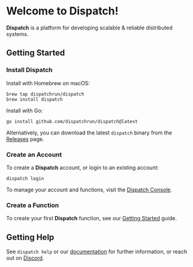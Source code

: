 # Welcome to Dispatch!

**Dispatch** is a platform for developing scalable & reliable distributed systems.

## Getting Started

### Install Dispatch

Install with Homebrew on macOS:

```console
brew tap dispatchrun/dispatch
brew install dispatch
```

Install with Go:

```console
go install github.com/dispatchrun/dispatch@latest
```

Alternatively, you can download the latest `dispatch` binary from the
[Releases](https://github.com/dispatchrun/dispatch/releases) page.

### Create an Account

To create a **Dispatch** account, or login to an existing account:

```console
dispatch login
```

To manage your account and functions, visit the [Dispatch Console](https://console.dispatch.run).

### Create a Function

To create your first **Dispatch** function, see our
[Getting Started](https://docs.dispatch.run/dispatch/getting-started) guide.

## Getting Help

See `dispatch help` or our [documentation](https://docs.dispatch.run) for
further information, or reach out on [Discord](https://dispatch.run/discord).
